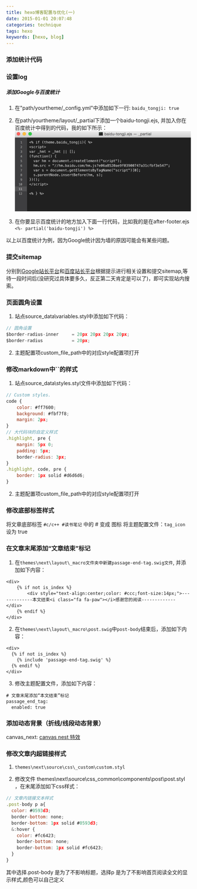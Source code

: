 ```yaml
---
title: hexo博客配置与优化(一)
date: 2015-01-01 20:07:48
categories: technique
tags: hexo
keywords: [hexo, blog]
---
```



### 添加统计代码

### 设置log
##### 添加Google与百度统计
1. 在"path/yourtheme/_config.yml"中添加如下一行:
`baidu_tongji: true`

<!-- more -->

2. 在path/yourtheme/layout/_partial下添加一个baidu-tongji.ejs, 并加入你在百度统计中得到的代码，我的如下所示：
![baidutongji_code](/source/images/2015/baidutongji.png)

3. 在你要显示百度统计的地方加入下面一行代码，比如我的是在after-footer.ejs
`<%- partial('baidu-tongji') %>`

以上以百度统计为例，因为Google统计因为墙的原因可能会有某些问题。

### 提交sitemap
分别到[Google站长平台](https://www.google.com/webmasters/tools/home)和[百度站长平台](http://zhanzhang.baidu.com/)根据提示进行相关设置和提交sitemap,等待一段时间后(没研究过具体要多久，反正第二天肯定是可以了)，即可实现站内搜索。

### 页面圆角设置
1. 站点source\_data\variables.styl中添加如下代码：
```js
// 圆角设置
$border-radius-inner     = 20px 20px 20px 20px;
$border-radius           = 20px;
```
2. 主题配置项custom_file_path中的对应style配置项打开


### 修改markdown中``的样式

1. 站点source\_data\styles.styl文件中添加如下代码：
```js
// Custom styles.
code {
    color: #ff7600;
    background: #fbf7f8;
    margin: 2px;
}
// 大代码块的自定义样式
.highlight, pre {
    margin: 5px 0;
    padding: 5px;
    border-radius: 3px;
}
.highlight, code, pre {
    border: 1px solid #d6d6d6;
}
```

2. 主题配置项custom_file_path中的对应style配置项打开

### 修改底部标签样式

将文章底部标签 `#c/c++ #读书笔记` 中的 # 变成 图标
将主题配置文件：`tag_icon` 设为 true

### 在文章末尾添加“文章结束”标记
1. 在`themes\next\layout\_macro文件夹中新建passage-end-tag.swig文件`, 并添加如下内容：
```
<div>
    {% if not is_index %}
        <div style="text-align:center;color: #ccc;font-size:14px;">-------------本文结束<i class="fa fa-paw"></i>感谢您的阅读-------------</div>
    {% endif %}
</div>
```

2. 在`themes\next\layout\_macro\post.swig`中`post-body`结束后，添加如下内容：
```
<div>
  {% if not is_index %}
    {% include 'passage-end-tag.swig' %}
  {% endif %}
</div>
```

3. 修改主题配置文件，添加如下内容：
```
# 文章末尾添加“本文结束”标记
passage_end_tag:
  enabled: true
```

### 添加动态背景（折线/线段动态背景）
canvas_next: [canvas nest 特效](https://github.com/theme-next/theme-next-canvas-nest)


### 修改文章内超链接样式

1. `themes\next\source\css\_custom\custom.styl`

2. 修改文件 themes\next\source\css\_common\components\post\post.styl ，在末尾添加如下css样式：

```js
// 文章内链接文本样式
.post-body p a{
  color: #0593d3;
  border-bottom: none;
  border-bottom: 1px solid #0593d3;
  &:hover {
    color: #fc6423;
    border-bottom: none;
    border-bottom: 1px solid #fc6423;
  }
}
```
其中选择.post-body 是为了不影响标题，选择p 是为了不影响首页阅读全文的显示样式,颜色可以自己定义